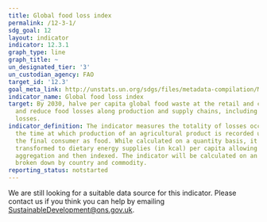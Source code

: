 ```yaml
---
title: Global food loss index
permalink: /12-3-1/
sdg_goal: 12
layout: indicator
indicator: 12.3.1
graph_type: line
graph_title: ~
un_designated_tier: '3'
un_custodian_agency: FAO
target_id: '12.3'
goal_meta_link: http://unstats.un.org/sdgs/files/metadata-compilation/Metadata-Goal-12.pdf
indicator_name: Global food loss index
target: By 2030, halve per capita global food waste at the retail and consumer levels
  and reduce food losses along production and supply chains, including post-harvest
  losses.
indicator_definition: The indicator measures the totality of losses occurring from
  the time at which production of an agricultural product is recorded until it reaches
  the final consumer as food. While calculated on a quantity basis, it is subsequently
  transformed to dietary energy supplies (in kcal) per capita allowing consistent
  aggregation and then indexed. The indicator will be calculated on an annual frequency
  broken down by country and commodity.
reporting_status: notstarted
---
```


We are still looking for a suitable data source for this indicator. Please contact us if you think you can help by emailing <a href="mailto:SustainableDevelopment@ons.gov.uk">SustainableDevelopment@ons.gov.uk</a>.


